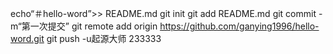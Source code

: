 echo“＃hello-word”>> README.md 
git init 
git add README.md 
git commit -m“第一次提交” 
git remote add origin https://github.com/ganying1996/hello-word.git
 git push -u起源大师
 233333
